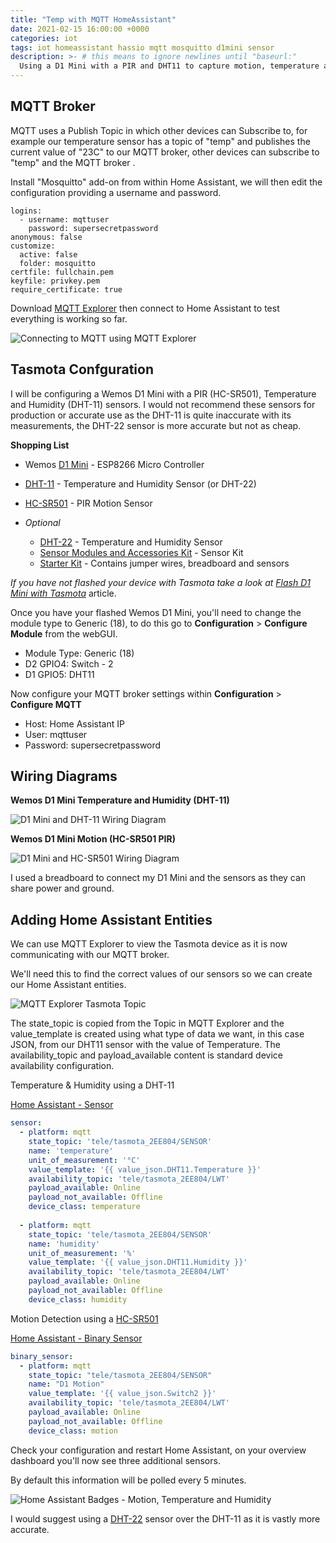 ```yaml
---
title: "Temp with MQTT HomeAssistant"
date: 2021-02-15 16:00:00 +0000
categories: iot
tags: iot homeassistant hassio mqtt mosquitto d1mini sensor
description: >- # this means to ignore newlines until "baseurl:"
  Using a D1 Mini with a PIR and DHT11 to capture motion, temperature and humidity and push this data into our Home Assistant instance.
---
```


## MQTT Broker

MQTT uses a Publish Topic in which other devices can Subscribe to, for example our temperature sensor has a topic of "temp" and publishes the current value of "23C" to our MQTT broker, other devices can subscribe to "temp" and the MQTT broker .

Install "Mosquitto" add-on from within Home Assistant, we will then edit the configuration providing a username and password.

```text
logins:
  - username: mqttuser
    password: supersecretpassword
anonymous: false
customize:
  active: false
  folder: mosquitto
certfile: fullchain.pem
keyfile: privkey.pem
require_certificate: true

```

Download [MQTT Explorer](https://mqtt-explorer.com/) then connect to Home Assistant to test everything is working so far.

![Connecting to MQTT using MQTT Explorer](/assets/images/posts/mqtt-explorer-connect.png)

## Tasmota Confguration

I will be configuring a Wemos D1 Mini with a PIR (HC-SR501), Temperature and Humidity (DHT-11) sensors. I would not recommend these sensors for production or accurate use as the DHT-11 is quite inaccurate with its measurements, the DHT-22 sensor is more accurate but not as cheap.

**Shopping List**

* Wemos [D1 Mini](https://amzn.to/3t3ifHq) - ESP8266 Micro Controller
* [DHT-11](https://amzn.to/2KUQRdG) - Temperature and Humidity Sensor (or DHT-22)
* [HC-SR501](https://amzn.to/3abrNYe) - PIR Motion Sensor
* *Optional*

  * [DHT-22](https://amzn.to/3prQWEE) - Temperature and Humidity Sensor
  * [Sensor Modules and Accessories Kit](https://amzn.to/3pr9mW3) - Sensor Kit
  * [Starter Kit](https://amzn.to/3iQlYDz) - Contains jumper wires, breadboard and sensors

*If you have not flashed your device with Tasmota take a look at [Flash D1 Mini with Tasmota](https://networkingdream.com/iot/flash-d1-mini-with-tasmota/)* article.

Once you have your flashed Wemos D1 Mini, you'll need to change the module type to Generic (18), to do this go to **Configuration** > **Configure Module** from the webGUI.

* Module Type: Generic (18)
* D2 GPIO4: Switch - 2
* D1 GPIO5: DHT11

Now configure your MQTT broker settings within **Configuration** > **Configure MQTT**

* Host: Home Assistant IP
* User: mqttuser
* Password: supersecretpassword

## Wiring Diagrams

**Wemos D1 Mini Temperature and Humidity (DHT-11)**

![D1 Mini and DHT-11 Wiring Diagram](/assets/images/posts/d1-dht11-wiring-diagram.png)

**Wemos D1 Mini Motion (HC-SR501 PIR)**

![D1 Mini and HC-SR501 Wiring Diagram](/assets/images/posts/d1-hcsr501-wiring-diagram.png)

I used a breadboard to connect my D1 Mini and the sensors as they can share power and ground.

## Adding Home Assistant Entities

We can use MQTT Explorer to view the Tasmota device as it is now communicating with our MQTT broker.

We'll need this to find the correct values of our sensors so we can create our Home Assistant entities.

![MQTT Explorer Tasmota Topic](/assets/images/posts/mqtt-explorer.png)

The state_topic is copied from the Topic in MQTT Explorer and the value_template is created using what type of data we want, in this case JSON, from our DHT11 sensor with the value of Temperature. The availability_topic and payload_available content is standard device availability configuration.

Temperature & Humidity using a DHT-11

[Home Assistant - Sensor](https://www.home-assistant.io/integrations/sensor/)

```yaml
sensor:      
  - platform: mqtt
    state_topic: 'tele/tasmota_2EE804/SENSOR'
    name: 'temperature'
    unit_of_measurement: '°C'
    value_template: '{{ value_json.DHT11.Temperature }}'
    availability_topic: 'tele/tasmota_2EE804/LWT'
    payload_available: Online
    payload_not_available: Offline
    device_class: temperature
    
  - platform: mqtt
    state_topic: 'tele/tasmota_2EE804/SENSOR'
    name: 'humidity'
    unit_of_measurement: '%'
    value_template: '{{ value_json.DHT11.Humidity }}'
    availability_topic: 'tele/tasmota_2EE804/LWT'
    payload_available: Online
    payload_not_available: Offline
    device_class: humidity
```

Motion Detection using a [HC-SR501](https://components101.com/hc-sr501-pir-sensor)

[Home Assistant - Binary Sensor](https://www.home-assistant.io/integrations/binary_sensor/)

```yaml
binary_sensor:
  - platform: mqtt
    state_topic: "tele/tasmota_2EE804/SENSOR"
    name: "D1 Motion"
    value_template: '{{ value_json.Switch2 }}'
    availability_topic: 'tele/tasmota_2EE804/LWT'
    payload_available: Online
    payload_not_available: Offline
    device_class: motion
```

Check your configuration and restart Home Assistant, on your overview dashboard you'll now see three additional sensors.

By default this information will be polled every 5 minutes.

![Home Assistant Badges - Motion, Temperature and Humidity](/assets/images/posts/ha-badges.png)

I would suggest using a [DHT-22](https://amzn.to/3u7iRfQ) sensor over the DHT-11 as it is vastly more accurate.
